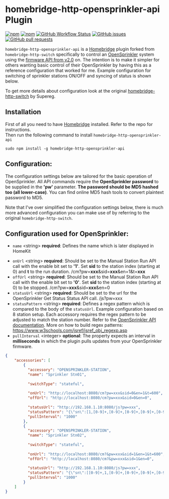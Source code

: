 # homebridge-http-opensprinkler-api Plugin

[![npm](https://img.shields.io/npm/v/homebridge-http-opensprinkler-api?style=for-the-badge)](https://www.npmjs.com/package/homebridge-http-opensprinkler-api)
[![npm](https://img.shields.io/npm/dt/homebridge-http-opensprinkler-api?style=for-the-badge)](https://www.npmjs.com/package/homebridge-http-opensprinkler-api)
[![GitHub Workflow Status](https://img.shields.io/github/workflow/status/1MC/homebridge-http-opensprinkler-api/Node-CI?style=for-the-badge)](https://github.com/1MC/homebridge-http-opensprinkler-api/actions?query=workflow%3A%22Node-CI%22)
[![GitHub issues](https://img.shields.io/github/issues/1MC/homebridge-http-opensprinkler-api?style=for-the-badge)](https://github.com/Supereg/homebridge-http-switch/issues)
[![GitHub pull requests](https://img.shields.io/github/issues-pr/1MC/homebridge-http-opensprinkler-api?style=for-the-badge)](https://github.com/1MC/homebridge-http-opensprinkler-api/pulls)


`homebridge-http-opensprinkler-api` is a [Homebridge](https://github.com/nfarina/homebridge) plugin forked from `homebridge-http-switch` specifically to control an [OpenSprinkler](https://opensprinkler.com/) system using the [firmware API from v2.0]('https://openthings.freshdesk.com/support/solutions/articles/5000716363') on. The intention is to make it simpler for others wanting basic control of their OpenSprinkler by having this as a reference configuration that worked for me. Example configuration for switching of sprinkler stations ON/OFF and syncing of status is shown below.

To get more details about configuration look at the original 
[homebridge-http-switch](https://github.com/Supereg/homebridge-http-switch) by Supereg.

## Installation

First of all you need to have [Homebridge](https://github.com/nfarina/homebridge) installed. Refer to the repo for 
instructions.  
Then run the following command to install `homebridge-http-opensprinkler-api`

```
sudo npm install -g homebridge-http-opensprinkler-api
```

## Configuration:

The configuration settings below are tailored for the basic operation of OpenSprinkler.  All API commands require the **OpenSprinkler password** to be supplied in the **'pw'** parameter.  **The password should
be MD5 hashed too (all lower-case)**. You can find online MD5 hash tools to convert plaintext password to MD5.

Note that I've over simplified the configuration settings below, there is much more advanced configuration you can make use of by referring to the original `homebridge-http-switch`.

## Configuration used for OpenSprinkler:

- `name` \<string\> **required**: Defines the name which is later displayed in HomeKit

* `onUrl` \<string\> **required**: Should be set to the Manual Station Run API call with the enable bit set to **'1'**.  Set **sid** to the station index (starting at 0) and **t** to the run duration. /cm?pw=**xxx**&sid=**xxx**&en=1&t=**xxx**
* `offUrl` \<string\> **required**: Should be set to the Manual Station Run API call with the enable bit set to **'0'**.  Set **sid** to the station index (starting at 0) to be stopped. /cm?pw=**xxx**&sid=**xxx**&en=0
* `statusUrl` \<string\> **required**: Should be set to the url for the OpenSprinkler Get Status Status API call.  /js?pw=xxx
* `statusPattern` \<string\> **required**: Defines a regex pattern which is compared to the body of the `statusUrl`.  Example configuration based on 8 station setup.  Each accessory requires the regex pattern to be adjusted to match the station number. Refer to the [OpenSprinkler API documentation]('https://openthings.freshdesk.com/support/solutions/articles/5000716363'). 
More on how to build regex patterns: https://www.w3schools.com/jsref/jsref_obj_regexp.asp
* `pullInterval` \<integer\> **optional**: The property expects an interval in **milliseconds** in which the plugin 
pulls updates from your OpenSprinkler firmware.


```json
{
    "accessories": [
        {
          "accessory": "OPENSPRINKLER-STATION",
          "name": "Sprinkler Stn01",
          
          "switchType": "stateful",
          
          "onUrl": "http://localhost:8080/cm?pw=xxx&sid=0&en=1&t=600",
          "offUrl": "http://localhost:8080/cm?pw=xxx&sid=0&en=0",
          
          "statusUrl": "http://192.168.1.10:8080/js?pw=xxx",
          "statusPattern": "{\"sn\":[1,[0-9]+,[0-9]+,[0-9]+,[0-9]+,[0-9]+,[0-9]+,[0-9]+],\"nstations\":8}",
          "pullInterval": "1000"
        },
        {
          "accessory": "OPENSPRINKLER-STATION",
          "name": "Sprinkler Stn02",
          
          "switchType": "stateful",
          
          "onUrl": "http://localhost:8080/cm?&pw=xxx&sid=1&en=1&t=600",
          "offUrl": "http://localhost:8080/cm?&pw=xxx&sid=1&en=0",
          
          "statusUrl": "http://192.168.1.10:8080/js?pw=xxx",
          "statusPattern": "{\"sn\":[[0-9]+,1,[0-9]+,[0-9]+,[0-9]+,[0-9]+,[0-9]+,[0-9]+],\"nstations\":8}",
          "pullInterval": "1000"
        }
    ]
}
```

